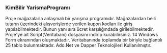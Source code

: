 ### KimBilir YarismaProgramı

Proje mağazalarla anlaşmalı bir yarışma programıdır.
Mağazalardan belli tutarın üzerindeki alışverişlerde verilen kupon kodları ile giriş yapılabilmektedir. Bunun yanı sıra ücret karşılığındada girilebilmektedir.
Proje'ye ait Script(Veritabanı) dosyasını indirip kurabilirsiniz.
14 Windows Form ekranından oluşmaktadır.
Veritabanında toplamda bir biriyle bağlantılı 25 tablo bulunmaktadır.
Ado.Net ve Dapper Teknolojileri Kullanılmıştır.

